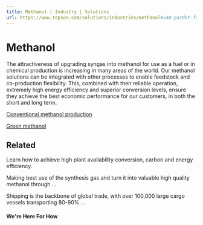 ```yaml
---
title: Methanol | Industry | Solutions
url: https://www.topsoe.com/solutions/industries/methanol#u4m-pardot-form
---
```


# Methanol

The attractiveness of upgrading syngas into methanol for use as a fuel or in chemical production is increasing in many areas of the world. Our methanol solutions can be integrated with other processes to enable feedstock and co-production flexibility. This, combined with their reliable operation, extremely high energy efficiency and superior conversion levels, ensure they achieve the best economic performance for our customers, in both the short and long term.

[Conventional methanol production](https://www.topsoe.com/processes/methanol)

[Green methanol](https://www.topsoe.com/processes/green-methanol)

## Related

Learn how to achieve high plant availability conversion, carbon and energy efficiency.

Making best use of the synthesis gas and turn it into valuable high quality methanol through ...

Shipping is the backbone of global trade, with over 100,000 large cargo vessels transporting 80-90% ...

#### We're Here For How